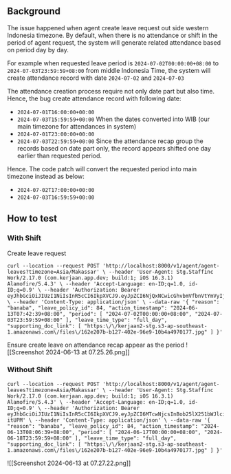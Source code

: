 ## Background

The issue happened when agent create leave request out side western Indonesia timezone. 
By default, when there is no attendance or shift in the period of agent request, the system will generate related attendance based on period day by day.

For example when requested leave period is `2024-07-02T00:00:00+08:00`  to `2024-07-03T23:59:59+08:00`  from middle Indonesia Time, the system will create attendance record with date `2024-07-02` and `2024-07-03`

The attendance creation process require not only date part but also time. Hence, the bug create attendance record with following date:
* `2024-07-01T16:00:00+00:00`
* `2024-07-03T15:59:59+00:00`
When the dates converted into WIB (our main timezone for attendances in system)
* `2024-07-01T23:00:00+00:00`
* `2024-07-03T22:59:59+00:00`
Since the attendance recap group the records based on date part only, the record appears shifted one day earlier than requested period.

Hence. The code patch will convert the requested period into main timezone instead as below:
* `2024-07-02T17:00:00+00:00`
* `2024-07-03T16:59:59+00:00`

## How to test

### With Shift
Create leave request 
```shell
curl --location --request POST 'http://localhost:8000/v1/agent/agent-leaves?timezone=Asia/Makassar' \ --header 'User-Agent: Stg.Staffinc Work/2.17.0 (com.kerjaan.app.dev; build:1; iOS 16.3.1) Alamofire/5.4.3' \ --header 'Accept-Language: en-ID;q=1.0, id-ID;q=0.9' \ --header 'Authorization: Bearer eyJhbGciOiJIUzI1NiIsInR5cCI6IkpXVCJ9.eyJpZCI6NjQxNCwicGhvbmVfbnVtYmVyIjoiMDg1NzQ1MzA2NTg2IiwiY291bnRyeV9jb2RlIjoiKzYyIiwic3RhdHVzIjoiYWN0aXZlIiwicm9sZXMiOiJhZ2VudCIsImV4cCI6MTcxODc5NjMzMCwiaXNzIjoiYXV0aC12MC43LjAifQ.WEC0PUxKKySuXY4Ft1eFYgHJ0G69l2mckd958mgUSHA' \ --header 'Content-Type: application/json' \ --data-raw '{ "reason": "banaba", "leave_policy_id": 84, "action_timestamp": "2024-06-13T07:42:39+08:00", "period": [ "2024-07-02T00:00:00+08:00", "2024-07-03T23:59:59+08:00" ], "leave_time_type": "full_day", "supporting_doc_link": [ "https:\/\/kerjaan2-stg.s3-ap-southeast-1.amazonaws.com\/files\/162e207b-b127-402e-96e9-10b4a4970177.jpg" ] }'
```
Ensure create leave on attendance recap appear as the period
![[Screenshot 2024-06-13 at 07.25.26.png]]
### Without Shift
```shell
curl --location --request POST 'http://localhost:8000/v1/agent/agent-leaves?timezone=Asia/Makassar' \ --header 'User-Agent: Stg.Staffinc Work/2.17.0 (com.kerjaan.app.dev; build:1; iOS 16.3.1) Alamofire/5.4.3' \ --header 'Accept-Language: en-ID;q=1.0, id-ID;q=0.9' \ --header 'Authorization: Bearer eyJhbGciOiJIUzI1NiIsInR5cCI6IkpXVCJ9.eyJpZCI6MTcwNjcsInBob25lX251bWJlciI6IjA4MTcyMzQxMjkzMjIiLCJjb3VudHJ5X2NvZGUiOiIrNjIiLCJzdGF0dXMiOiJhY3RpdmUiLCJyb2xlcyI6ImFnZW50IiwiZXhwIjoxNzE5NDk3OTY0fQ.CkOB1IMr1x2EZMeDnHjrIgk454H1FcnCaOgK0-itUPM' \ --header 'Content-Type: application/json' \ --data-raw '{ "reason": "banaba", "leave_policy_id": 84, "action_timestamp": "2024-06-13T08:06:39+08:00", "period": [ "2024-06-17T00:00:00+08:00", "2024-06-18T23:59:59+08:00" ], "leave_time_type": "full_day", "supporting_doc_link": [ "https:\/\/kerjaan2-stg.s3-ap-southeast-1.amazonaws.com\/files\/162e207b-b127-402e-96e9-10b4a4970177.jpg" ] }'
```
![[Screenshot 2024-06-13 at 07.27.22.png]]